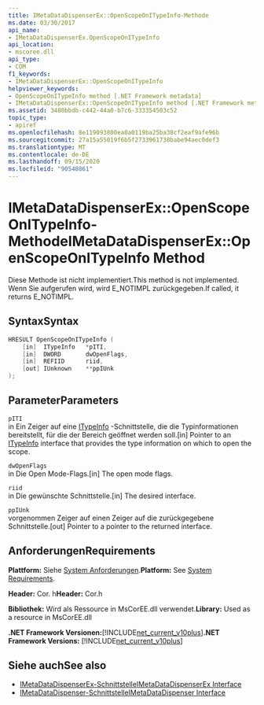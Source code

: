 ```yaml
---
title: IMetaDataDispenserEx::OpenScopeOnITypeInfo-Methode
ms.date: 03/30/2017
api_name:
- IMetaDataDispenserEx.OpenScopeOnITypeInfo
api_location:
- mscoree.dll
api_type:
- COM
f1_keywords:
- IMetaDataDispenserEx::OpenScopeOnITypeInfo
helpviewer_keywords:
- OpenScopeOnITypeInfo method [.NET Framework metadata]
- IMetaDataDispenserEx::OpenScopeOnITypeInfo method [.NET Framework metadata]
ms.assetid: 3480bbdb-c442-44a0-b7c6-333354503c52
topic_type:
- apiref
ms.openlocfilehash: 8e119093800ea0a0119ba25ba38cf2eaf9afe96b
ms.sourcegitcommit: 27a15a55019f6b5f2733961738babe94aec0def3
ms.translationtype: MT
ms.contentlocale: de-DE
ms.lasthandoff: 09/15/2020
ms.locfileid: "90540861"
---
```

# <a name="imetadatadispenserexopenscopeonitypeinfo-method"></a><span data-ttu-id="f902e-102">IMetaDataDispenserEx::OpenScopeOnITypeInfo-Methode</span><span class="sxs-lookup"><span data-stu-id="f902e-102">IMetaDataDispenserEx::OpenScopeOnITypeInfo Method</span></span>
<span data-ttu-id="f902e-103">Diese Methode ist nicht implementiert.</span><span class="sxs-lookup"><span data-stu-id="f902e-103">This method is not implemented.</span></span> <span data-ttu-id="f902e-104">Wenn Sie aufgerufen wird, wird E_NOTIMPL zurückgegeben.</span><span class="sxs-lookup"><span data-stu-id="f902e-104">If called, it returns E_NOTIMPL.</span></span>  
  
## <a name="syntax"></a><span data-ttu-id="f902e-105">Syntax</span><span class="sxs-lookup"><span data-stu-id="f902e-105">Syntax</span></span>  
  
```cpp  
HRESULT OpenScopeOnITypeInfo (  
    [in]  ITypeInfo   *pITI,  
    [in]  DWORD       dwOpenFlags,  
    [in]  REFIID      riid,  
    [out] IUnknown    **ppIUnk  
);  
```  
  
## <a name="parameters"></a><span data-ttu-id="f902e-106">Parameter</span><span class="sxs-lookup"><span data-stu-id="f902e-106">Parameters</span></span>  
 `pITI`  
 <span data-ttu-id="f902e-107">in Ein Zeiger auf eine [ITypeInfo](/previous-versions/windows/desktop/api/oaidl/nn-oaidl-itypeinfo) -Schnittstelle, die die Typinformationen bereitstellt, für die der Bereich geöffnet werden soll.</span><span class="sxs-lookup"><span data-stu-id="f902e-107">[in] Pointer to an [ITypeInfo](/previous-versions/windows/desktop/api/oaidl/nn-oaidl-itypeinfo) interface that provides the type information on which to open the scope.</span></span>  
  
 `dwOpenFlags`  
 <span data-ttu-id="f902e-108">in Die Open Mode-Flags.</span><span class="sxs-lookup"><span data-stu-id="f902e-108">[in] The open mode flags.</span></span>  
  
 `riid`  
 <span data-ttu-id="f902e-109">in Die gewünschte Schnittstelle.</span><span class="sxs-lookup"><span data-stu-id="f902e-109">[in] The desired interface.</span></span>  
  
 `ppIUnk`  
 <span data-ttu-id="f902e-110">vorgenommen Zeiger auf einen Zeiger auf die zurückgegebene Schnittstelle.</span><span class="sxs-lookup"><span data-stu-id="f902e-110">[out] Pointer to a pointer to the returned interface.</span></span>  
  
## <a name="requirements"></a><span data-ttu-id="f902e-111">Anforderungen</span><span class="sxs-lookup"><span data-stu-id="f902e-111">Requirements</span></span>  
 <span data-ttu-id="f902e-112">**Plattform:** Siehe [System Anforderungen](../../get-started/system-requirements.md).</span><span class="sxs-lookup"><span data-stu-id="f902e-112">**Platform:** See [System Requirements](../../get-started/system-requirements.md).</span></span>  
  
 <span data-ttu-id="f902e-113">**Header:** Cor. h</span><span class="sxs-lookup"><span data-stu-id="f902e-113">**Header:** Cor.h</span></span>  
  
 <span data-ttu-id="f902e-114">**Bibliothek:** Wird als Ressource in MsCorEE.dll verwendet.</span><span class="sxs-lookup"><span data-stu-id="f902e-114">**Library:** Used as a resource in MsCorEE.dll</span></span>  
  
 <span data-ttu-id="f902e-115">**.NET Framework Versionen:**[!INCLUDE[net_current_v10plus](../../../../includes/net-current-v10plus-md.md)]</span><span class="sxs-lookup"><span data-stu-id="f902e-115">**.NET Framework Versions:** [!INCLUDE[net_current_v10plus](../../../../includes/net-current-v10plus-md.md)]</span></span>  
  
## <a name="see-also"></a><span data-ttu-id="f902e-116">Siehe auch</span><span class="sxs-lookup"><span data-stu-id="f902e-116">See also</span></span>

- [<span data-ttu-id="f902e-117">IMetaDataDispenserEx-Schnittstelle</span><span class="sxs-lookup"><span data-stu-id="f902e-117">IMetaDataDispenserEx Interface</span></span>](imetadatadispenserex-interface.md)
- [<span data-ttu-id="f902e-118">IMetaDataDispenser-Schnittstelle</span><span class="sxs-lookup"><span data-stu-id="f902e-118">IMetaDataDispenser Interface</span></span>](imetadatadispenser-interface.md)
